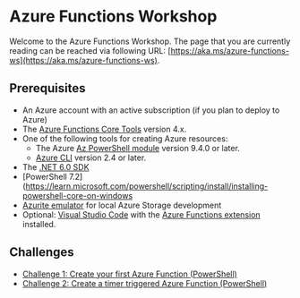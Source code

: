 # Azure Functions Workshop

Welcome to the Azure Functions Workshop. The page that you are currently reading can be reached via following URL: [https://aka.ms/azure-functions-ws](https://aka.ms/azure-functions-ws).

## Prerequisites

- An Azure account with an active subscription (if you plan to deploy to Azure)
- The [Azure Functions Core Tools](https://learn.microsoft.com/azure/azure-functions/functions-run-local#v2) version 4.x.
- One of the following tools for creating Azure resources:
  - The Azure [Az PowerShell module](https://learn.microsoft.com/powershell/azure/install-azure-powershell) version 9.4.0 or later.
  - [Azure CLI](https://learn.microsoft.com/cli/azure/install-azure-cli) version 2.4 or later.
- The [.NET 6.0 SDK](https://dotnet.microsoft.com/download)
- [PowerShell 7.2](https://learn.microsoft.com/powershell/scripting/install/installing-powershell-core-on-windows
- [Azurite emulator](https://learn.microsoft.com/azure/storage/common/storage-use-azurite) for local Azure Storage development
- Optional: [Visual Studio Code](https://code.visualstudio.com/download) with the [Azure Functions extension](https://marketplace.visualstudio.com/items?itemName=ms-azuretools.vscode-azurefunctions) installed.

## Challenges

- [Challenge 1: Create your first Azure Function (PowerShell)](challenge-01.md)
- [Challenge 2: Create a timer triggered Azure Function (PowerShell)](challenge-02.md)
